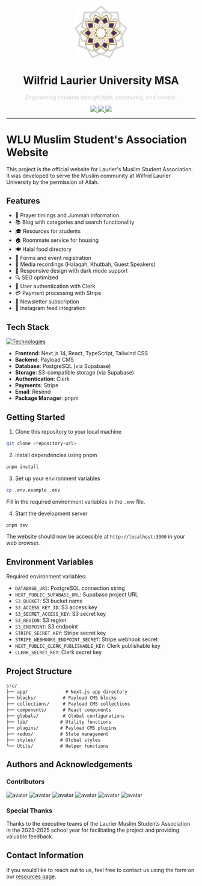 <!-- MSA Banner -->

<p align="center">
  <img src="src/logo.png" width="140" />
</p>

<h1 align="center">
  <strong>Wilfrid Laurier University MSA</strong>
</h1>

<p align="center">
  <em><span style="color:#CCCCCC;">Empowering students through faith, community, and service.</span></em>
</p>

<p align="center">
  <a href="https://wlumsa.org">
    <img src="https://img.shields.io/badge/Website-wlumsa.org-0A66C2?style=for-the-badge&logo=Google%20Chrome&logoColor=white" />
  </a>
  <a href="https://www.instagram.com/wlumsa/">
    <img src="https://img.shields.io/badge/Instagram-@wlumsa-E4405F?style=for-the-badge&logo=instagram&logoColor=white" />
  </a>
  <a href="mailto:msa@wlu.ca">
    <img src="https://img.shields.io/badge/Email-msa@mwlu.ca-D14836?style=for-the-badge&logo=gmail&logoColor=white" />
  </a>
</p>


---

# WLU Muslim Student's Association Website

This project is the official website for Laurier's Muslim Student Association. It was developed to serve the Muslim community at Wilfrid Laurier University by the permission of Allah.

## Features

- 🕌 Prayer timings and Jummah information
- 📚 Blog with categories and search functionality
- 🎓 Resources for students
- 🏠 Roommate service for housing
- 🍽️ Halal food directory
- 📝 Forms and event registration
- 🎥 Media recordings (Halaqah, Khutbah, Guest Speakers)
- 📱 Responsive design with dark mode support
- 🔍 SEO optimized
- 🔐 User authentication with Clerk
- 💳 Payment processing with Stripe
- 📧 Newsletter subscription
- 📸 Instagram feed integration

## Tech Stack

[![Technologies](https://skillicons.dev/icons?i=nextjs,typescript,tailwind,react,postgres,supabase,aws)](https://skillicons.dev)

- **Frontend**: Next.js 14, React, TypeScript, Tailwind CSS
- **Backend**: Payload CMS
- **Database**: PostgreSQL (via Supabase)
- **Storage**: S3-compatible storage (via Supabase)
- **Authentication**: Clerk
- **Payments**: Stripe
- **Email**: Resend
- **Package Manager**: pnpm

## Getting Started

1. Clone this repository to your local machine
```bash
git clone <repository-url>
```

2. Install dependencies using pnpm
```bash
pnpm install
```

3. Set up your environment variables
```bash
cp .env.example .env
```
Fill in the required environment variables in the `.env` file.

4. Start the development server
```bash
pnpm dev
```

The website should now be accessible at `http://localhost:3000` in your web browser.

## Environment Variables

Required environment variables:
- `DATABASE_URI`: PostgreSQL connection string
- `NEXT_PUBLIC_SUPABASE_URL`: Supabase project URL
- `S3_BUCKET`: S3 bucket name
- `S3_ACCESS_KEY_ID`: S3 access key
- `S3_SECRET_ACCESS_KEY`: S3 secret key
- `S3_REGION`: S3 region
- `S3_ENDPOINT`: S3 endpoint
- `STRIPE_SECRET_KEY`: Stripe secret key
- `STRIPE_WEBHOOKS_ENDPOINT_SECRET`: Stripe webhook secret
- `NEXT_PUBLIC_CLERK_PUBLISHABLE_KEY`: Clerk publishable key
- `CLERK_SECRET_KEY`: Clerk secret key

## Project Structure

```
src/
├── app/              # Next.js app directory
├── blocks/          # Payload CMS blocks
├── collections/     # Payload CMS collections
├── components/      # React components
├── globals/         # Global configurations
├── lib/            # Utility functions
├── plugins/        # Payload CMS plugins
├── redux/          # State management
├── styles/         # Global styles
└── Utils/          # Helper functions
```

## Authors and Acknowledgements

### Contributors
![avatar](https://images.weserv.nl/?url=https://github.com/Syed-Ahmed02.png?v=4&h=100&w=100fit=cover&mask=circle) ![avatar](https://images.weserv.nl/?url=https://github.com/rzlm.png?v=4&h=100&w=100fit=cover&mask=circle) ![avatar](https://images.weserv.nl/?url=https://github.com/MarufHossain14.png?v=4&h=100&w=100fit=cover&mask=circle) ![avatar](https://images.weserv.nl/?url=https://github.com/UsamaMo.png?v=4&h=100&w=100fit=cover&mask=circle) ![avatar](https://images.weserv.nl/?url=https://github.com/mxsaad.png?v=4&h=100&w=100fit=cover&mask=circle) ![avatar](https://images.weserv.nl/?url=https://github.com/yusrahassan737.png?v=4&h=100&w=100fit=cover&mask=circle)

### Special Thanks
Thanks to the executive teams of the Laurier Muslim Students Association in the 2023-2025 school year for facilitating the project and providing valuable feedback.

## Contact Information
If you would like to reach out to us, feel free to contact us using the form on our [resources page](https://www.wlumsa.org/resources).
